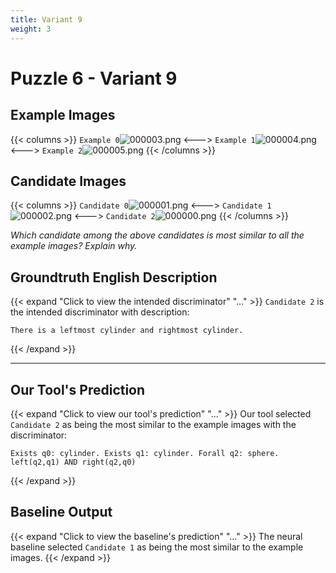 ```yaml
---
title: Variant 9
weight: 3
---
```


# Puzzle 6 - Variant 9

## Example Images
{{< columns >}}
`Example 0`![000003.png](/clevr-variants/circle-at-ends/fovariant-9/render/images/CLEVR_val_000003.png)
<--->
`Example 1`![000004.png](/clevr-variants/circle-at-ends/fovariant-9/render/images/CLEVR_val_000004.png)
<--->
`Example 2`![000005.png](/clevr-variants/circle-at-ends/fovariant-9/render/images/CLEVR_val_000005.png)
{{< /columns >}}

## Candidate Images
{{< columns >}}
`Candidate 0`![000001.png](/clevr-variants/circle-at-ends/fovariant-9/render/images/CLEVR_val_000001.png)
<--->
`Candidate 1`![000002.png](/clevr-variants/circle-at-ends/fovariant-9/render/images/CLEVR_val_000002.png)
<--->
`Candidate 2`![000000.png](/clevr-variants/circle-at-ends/fovariant-9/render/images/CLEVR_val_000000.png)
{{< /columns >}}

*Which candidate among the above candidates is most similar to all the example images? Explain why.*

## Groundtruth English Description

{{< expand "Click to view the intended discriminator" "..." >}}
`Candidate 2` is the intended discriminator with description:
```plaintext 
There is a leftmost cylinder and rightmost cylinder.
```
{{< /expand >}}

---



## Our Tool's Prediction

{{< expand "Click to view our tool's prediction" "..." >}}
Our tool selected `Candidate 2` as being the most similar to the example images with the discriminator:
```plaintext
Exists q0: cylinder. Exists q1: cylinder. Forall q2: sphere. left(q2,q1) AND right(q2,q0)
```
{{< /expand >}}



## Baseline Output

{{< expand "Click to view the baseline's prediction" "..." >}}
The neural baseline selected `Candidate 1` as being the most similar to the example images.
{{< /expand >}}

